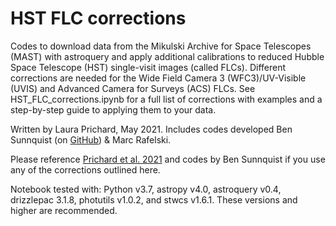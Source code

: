 # HST FLC corrections

Codes to download data from the Mikulski Archive for Space Telescopes (MAST) with astroquery and apply additional calibrations to reduced Hubble Space Telescope (HST) single-visit images (called FLCs). Different corrections are needed for the Wide Field Camera 3 (WFC3)/UV-Visible (UVIS) and Advanced Camera for Surveys (ACS) FLCs. See HST_FLC_corrections.ipynb for a full list of corrections with examples and a step-by-step guide to applying them to your data.

Written by Laura Prichard, May 2021. Includes codes developed Ben Sunnquist (on [GitHub](https://github.com/bsunnquist/uvis-skydarks)) & Marc Rafelski.

Please reference [Prichard et al. 2021](https://ui.adsabs.harvard.edu/abs/2021arXiv211006945P/abstract) and codes by Ben Sunnquist if you use any of the corrections outlined here.

Notebook tested with: Python v3.7, astropy v4.0, astroquery v0.4, drizzlepac 3.1.8, photutils v1.0.2, and stwcs v1.6.1. These versions and higher are recommended.